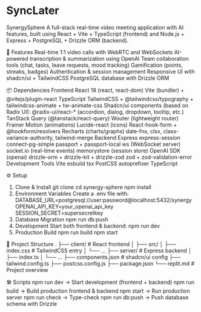 # SyncLater
SynergySphere
A full-stack real-time video meeting application with AI features, built using React + Vite + TypeScript (frontend) and Node.js + Express + PostgreSQL + Drizzle ORM (backend).

🚀 Features
Real-time 1:1 video calls with WebRTC and WebSockets
AI-powered transcription & summarization using OpenAI
Team collaboration tools (chat, tasks, leave requests, mood tracking)
Gamification (points, streaks, badges)
Authentication & session management
Responsive UI with shadcn/ui + TailwindCSS
PostgreSQL database with Drizzle ORM

📦 Dependencies
Frontend
React 18 (react, react-dom)
Vite (bundler) + @vitejs/plugin-react
TypeScript
TailwindCSS + @tailwindcss/typography + tailwindcss-animate + tw-animate-css
Shadcn/ui components (based on Radix UI):
@radix-ui/react-* (accordion, dialog, dropdown, tooltip, etc.)
TanStack Query (@tanstack/react-query)
Wouter (lightweight router)
Framer Motion (animations)
Lucide-react (icons)
React-hook-form + @hookform/resolvers
Recharts (charts/graphs)
date-fns, clsx, class-variance-authority, tailwind-merge
Backend
Express
express-session
connect-pg-simple
passport + passport-local
ws (WebSocket server)
socket.io (real-time events)
memorystore (session store)
OpenAI SDK (openai)
drizzle-orm + drizzle-kit + drizzle-zod
zod + zod-validation-error
Development Tools
Vite
esbuild
tsx
PostCSS
autoprefixer
TypeScript

⚙️ Setup
1. Clone & Install
git clone <your-repo-url>
cd synergy-sphere
npm install
2. Environment Variables
Create a .env file with:
DATABASE_URL=postgresql://user:password@localhost:5432/synergy
OPENAI_API_KEY=your_openai_api_key
SESSION_SECRET=supersecretkey
3. Database Migration
npm run db:push
4. Development
Start both frontend & backend:
npm run dev
5. Production Build
npm run build
npm start


📂 Project Structure
.
├── client/                # React frontend
│   ├── src/
│   ├── index.css          # TailwindCSS entry
│   └── ...
├── server/                # Express backend
│   ├── index.ts
│   └── ...
├── components.json        # shadcn/ui config
├── tailwind.config.ts
├── postcss.config.js
├── package.json
└── replit.md              # Project overview

  
🛠️ Scripts
npm run dev → Start development (frontend + backend)
npm run build → Build production frontend & backend
npm start → Run production server
npm run check → Type-check
npm run db:push → Push database schema with Drizzle
